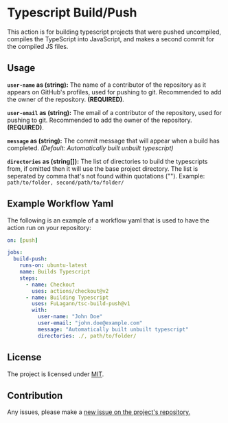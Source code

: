 
# Typescript Build/Push

This action is for building typescript projects that were pushed uncompiled, compiles the TypeScript into JavaScript, and makes a second commit for the compiled JS files.

## Usage

**`user-name` as (string):** The name of a contributor of the repository as it appears on GitHub's profiles, used for pushing to git. Recommended to add the owner of the repository. **(REQUIRED)**.

**`user-email` as (string):** The email of a contributor of the repository, used for pushing to git. Recommended to add the owner of the repository. **(REQUIRED)**.

**`message` as (string):** The commit message that will appear when a build has completed. *(Default: Automatically built unbuilt typescript)*

**`directories` as (string[]):** The list of directories to build the typescripts from, if omitted then it will use the base project directory. The list is seperated by comma that's not found within quotations (""). Example: `path/to/folder, second/path/to/folder/`

## Example Workflow Yaml

The following is an example of a workflow yaml that is used to have the action run on your repository:

```yml
on: [push]

jobs:
  build-push:
    runs-on: ubuntu-latest
    name: Builds Typescript
    steps:
      - name: Checkout
        uses: actions/checkout@v2
      - name: Building Typescript
        uses: FuLagann/tsc-build-push@v1
        with:
          user-name: "John Doe"
          user-email: "john.doe@example.com"
          message: "Automatically built unbuilt typescript"
          directories: ./, path/to/folder/
```

## License

The project is licensed under [MIT](LICENSE).

## Contribution

Any issues, please make a [new issue on the project's repository.](https://github.com/FuLagann/tsc-build-push/issues)

